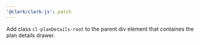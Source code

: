 ```yaml
---
'@clerk/clerk-js': patch
---
```


Add class `cl-planDetails-root` to the parent div element that containes the plan details drawer.
